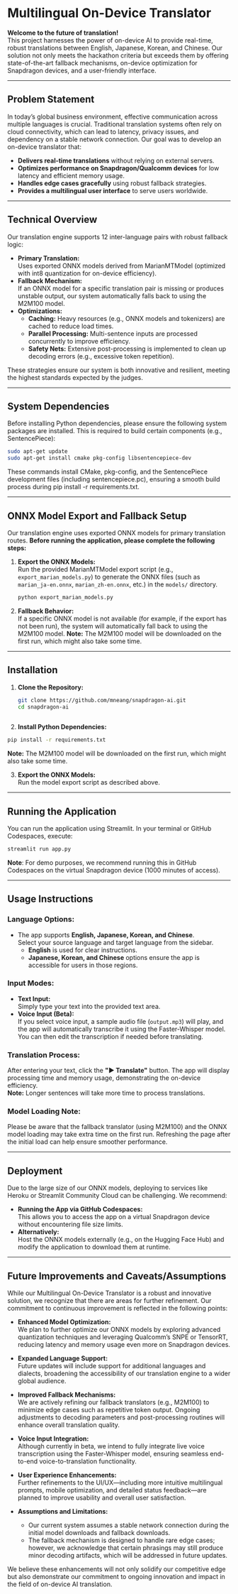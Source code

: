 # Multilingual On-Device Translator

**Welcome to the future of translation!**  
This project harnesses the power of on-device AI to provide real-time, robust translations between English, Japanese, Korean, and Chinese. Our solution not only meets the hackathon criteria but exceeds them by offering state-of-the-art fallback mechanisms, on-device optimization for Snapdragon devices, and a user-friendly interface.

---

## Problem Statement

In today’s global business environment, effective communication across multiple languages is crucial. Traditional translation systems often rely on cloud connectivity, which can lead to latency, privacy issues, and dependency on a stable network connection. Our goal was to develop an on-device translator that:
- **Delivers real-time translations** without relying on external servers.
- **Optimizes performance on Snapdragon/Qualcomm devices** for low latency and efficient memory usage.
- **Handles edge cases gracefully** using robust fallback strategies.
- **Provides a multilingual user interface** to serve users worldwide.

---

## Technical Overview

Our translation engine supports 12 inter-language pairs with robust fallback logic:
- **Primary Translation:**  
  Uses exported ONNX models derived from MarianMTModel (optimized with int8 quantization for on-device efficiency).
- **Fallback Mechanism:**  
  If an ONNX model for a specific translation pair is missing or produces unstable output, our system automatically falls back to using the M2M100 model.
- **Optimizations:**  
  - **Caching:** Heavy resources (e.g., ONNX models and tokenizers) are cached to reduce load times.
  - **Parallel Processing:** Multi-sentence inputs are processed concurrently to improve efficiency.
  - **Safety Nets:** Extensive post-processing is implemented to clean up decoding errors (e.g., excessive token repetition).

These strategies ensure our system is both innovative and resilient, meeting the highest standards expected by the judges.

---

## System Dependencies

Before installing Python dependencies, please ensure the following system packages are installed. This is required to build certain components (e.g., SentencePiece):

```bash
sudo apt-get update
sudo apt-get install cmake pkg-config libsentencepiece-dev
```
These commands install CMake, pkg-config, and the SentencePiece development files (including sentencepiece.pc), ensuring a smooth build process during pip install -r requirements.txt.

---

## ONNX Model Export and Fallback Setup

Our translation engine uses exported ONNX models for primary translation routes. **Before running the application, please complete the following steps:**

1. **Export the ONNX Models:**  
   Run the provided MarianMTModel export script (e.g., `export_marian_models.py`) to generate the ONNX files (such as `marian_ja-en.onnx`, `marian_zh-en.onnx`, etc.) in the `models/` directory.
   ```bash
   python export_marian_models.py

2. **Fallback Behavior:**  
If a specific ONNX model is not available (for example, if the export has not been run), the system will automatically fall back to using the M2M100 model.
**Note:** The M2M100 model will be downloaded on the first run, which might also take some time.

---

## Installation

1. **Clone the Repository:**  
   ```bash
   git clone https://github.com/mneang/snapdragon-ai.git
   cd snapdragon-ai
  
2. **Install Python Dependencies:**  
  ```bash
  pip install -r requirements.txt
  ```
**Note:** The M2M100 model will be downloaded on the first run, which might also take some time.

3. **Export the ONNX Models:**  
Run the model export script as described above.

---

## Running the Application

You can run the application using Streamlit. In your terminal or GitHub Codespaces, execute:
```bash
streamlit run app.py
```
**Note**: For demo purposes, we recommend running this in GitHub Codespaces on the virtual Snapdragon device (1000 minutes of access). 

---

## Usage Instructions

### Language Options:
- The app supports **English, Japanese, Korean, and Chinese**.  
  Select your source language and target language from the sidebar.
  - **English** is used for clear instructions.
  - **Japanese, Korean, and Chinese** options ensure the app is accessible for users in those regions.

### Input Modes:
- **Text Input:**  
  Simply type your text into the provided text area.
- **Voice Input (Beta):**  
  If you select voice input, a sample audio file (`output.mp3`) will play, and the app will automatically transcribe it using the Faster-Whisper model. You can then edit the transcription if needed before translating.

### Translation Process:
After entering your text, click the **"▶️ Translate"** button. The app will display processing time and memory usage, demonstrating the on-device efficiency.  
**Note:** Longer sentences will take more time to process translations.

### Model Loading Note:
Please be aware that the fallback translator (using M2M100) and the ONNX model loading may take extra time on the first run. Refreshing the page after the initial load can help ensure smoother performance.

---

## Deployment

Due to the large size of our ONNX models, deploying to services like Heroku or Streamlit Community Cloud can be challenging. We recommend:
- **Running the App via GitHub Codespaces:**  
  This allows you to access the app on a virtual Snapdragon device without encountering file size limits.
- **Alternatively:**  
  Host the ONNX models externally (e.g., on the Hugging Face Hub) and modify the application to download them at runtime.

---

## Future Improvements and Caveats/Assumptions

While our Multilingual On-Device Translator is a robust and innovative solution, we recognize that there are areas for further refinement. Our commitment to continuous improvement is reflected in the following points:

- **Enhanced Model Optimization:**  
  We plan to further optimize our ONNX models by exploring advanced quantization techniques and leveraging Qualcomm’s SNPE or TensorRT, reducing latency and memory usage even more on Snapdragon devices.

- **Expanded Language Support:**  
  Future updates will include support for additional languages and dialects, broadening the accessibility of our translation engine to a wider global audience.

- **Improved Fallback Mechanisms:**  
  We are actively refining our fallback translators (e.g., M2M100) to minimize edge cases such as repetitive token output. Ongoing adjustments to decoding parameters and post-processing routines will enhance overall translation quality.

- **Voice Input Integration:**  
  Although currently in beta, we intend to fully integrate live voice transcription using the Faster-Whisper model, ensuring seamless end-to-end voice-to-translation functionality.

- **User Experience Enhancements:**  
  Further refinements to the UI/UX—including more intuitive multilingual prompts, mobile optimization, and detailed status feedback—are planned to improve usability and overall user satisfaction.

- **Assumptions and Limitations:**  
  - Our current system assumes a stable network connection during the initial model downloads and fallback downloads.  
  - The fallback mechanism is designed to handle rare edge cases; however, we acknowledge that certain phrasings may still produce minor decoding artifacts, which will be addressed in future updates.

We believe these enhancements will not only solidify our competitive edge but also demonstrate our commitment to ongoing innovation and impact in the field of on-device AI translation.
